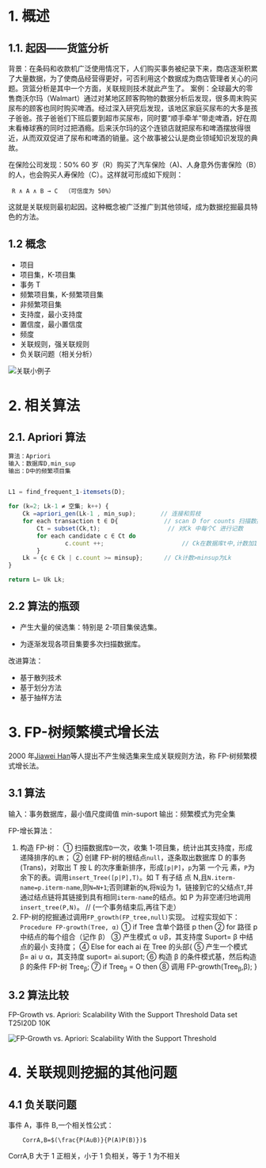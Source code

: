<!--
 * @Author: Dalegac
 * @Date: 2021-09-02 16:10:08
 * @LastEditTime: 2021-09-03 17:39:30
 * @LastEditors: Dalegac
 * @Description: 图片用的图床是github，可能要科学上网
-->

# 1. 概述

## 1.1. 起因——货篮分析

​ 背景：在条码和收款机广泛使用情况下，人们购买事务被纪录下来，商店逐渐积累了大量数据，为了使商品经营得更好，可否利用这个数据成为商店管理者关心的问题。货篮分析是其中一个方面，关联规则技术就此产生了。
案例：全球最大的零售商沃尔玛（Walmart）通过对某地区顾客购物的数据分析后发现，很多周末购买尿布的顾客也同时购买啤酒。经过深入研究后发现，该地区家庭买尿布的大多是孩子爸爸。孩子爸爸们下班后要到超市买尿布，同时要“顺手牵羊”带走啤酒，好在周末看棒球赛的同时过把酒瘾。后来沃尔玛的这个连锁店就把尿布和啤酒摆放得很近，从而双双促进了尿布和啤酒的销量。这个故事被公认是商业领域知识发现的典故。

在保险公司发现：50% 60 岁（R）购买了汽车保险（A)、人身意外伤害保险（B）的人，也会购买人寿保险（C）。这样就可形成如下规则：

```
 R ∧ A ∧ B → C  （可信度为 50%）
```

这就是关联规则最初起因。这种概念被广泛推广到其他领域，成为数据挖掘最具特色的方法。

## 1.2 概念

- 项目
- 项目集，K-项目集
- 事务 T
- 频繁项目集，K-频繁项目集
- 非频繁项目集
- 支持度，最小支持度
- 置信度，最小置信度
- 频度
- 关联规则，强关联规则
- 负关联问题（相关分析）

![关联小例子](https://gitee.com/Dalegac/static-pic/raw/master/images/简单的频繁项目集.png)

# 2. 相关算法

## 2.1. Apriori 算法

```js
算法：Apriori
输入：数据库D,min_sup
输出：D中的频繁项目集


L1 = find_frequent_1-itemsets(D);

for (k=2; Lk-1 ≠ 空集; k++) {
	Ck =apriori_gen(Lk-1 , min_sup);       // 连接和剪枝
	for each transaction t ∈ D{         	// scan D for counts 扫描数据库D，
		Ct = subset(Ck,t);                   // 对Ck 中每个C 进行记数
		for each candidate c ∈ Ct do
				c.count ++;                      // Ck在数据库t中,计数加1,Ct为数据库中含Ck的记录
		}
	Lk = {c ∈ Ck | c.count >= minsup};    	// Ck计数>minsup为Lk
}

return L= Uk Lk;

```

## 2.2 算法的瓶颈

- 产生大量的侯选集：特别是 2-项目集侯选集。

- 为逐渐发现各项目集要多次扫描数据库。

改进算法：

- 基于散列技术
- 基于划分方法
- 基于抽样方法

# 3. FP-树频繁模式增长法

2000 年[Jiawei Han](https://baike.baidu.com/item/%E9%9F%A9%E5%AE%B6%E7%82%9C/2914641?fr=aladdin)等人提出不产生候选集来生成关联规则方法，称 FP-树频繁模式增长法。

## 3.1 算法

输入：事务数据库，最小值尺度阈值 min-suport
输出：频繁模式为完全集

FP-增长算法：

1. 构造 FP-树：
   ① 扫描数据库`D`一次，收集 1-项目集，统计出其支持度，形成递降排序的`L表`；
   ② 创建 FP-树的根结点`null`，逐条取出数据库 D 的事务(Trans)，对取出 T 按 L 的次序重新排序，形成`[p|P]`，`p`为第 一个元 素，`P`为余下的表。调用`insert_Tree([p|P],T)`。如 T 有子结 点 N,且`N.iterm-name=p.iterm-name`,则`N=N+1`;否则建新的`N`,将`N`设为 1，链接到它的父结点`T`,并通过结点链将其链接到具有相同`iterm-name`的结点。如 P 为非空递归地调用 `insert_tree(P,N)`。 // (一个事务结束后,再往下走）
2. FP-树的挖掘通过调用`FP_growth(FP_tree,null)`实现。
   过程实现如下：
   `Procedure FP-growth(Tree, α)`
   ① if Tree 含单个路径 p then
   ② for 路径 p 中结点的每个组合（记作 β）
   ③ 产生模式 α ∪β，其支持度 Suport= β 中结点的最小
   支持度；
   ④ Else for each ai 在 Tree 的头部{
   ⑤ 产生一个模式 β= ai ∪ α，其支持度 suport= ai.suport;
   ⑥ 构造 β 的条件模式基，然后构造 β 的条件 FP-树 Tree<sub>β</sub>;
   ⑦ if Tree<sub>β</sub> = O then
   ⑧ 调用 FP-growth(Tree<sub>β</sub>,β); }

## 3.2 算法比较

FP-Growth vs. Apriori: Scalability With the Support Threshold
Data set T25I20D 10K

![FP-Growth vs. Apriori: Scalability With the Support Threshold](https://gitee.com/Dalegac/static-pic/raw/master/images/%E4%B8%A4%E7%A7%8D%E5%85%B3%E8%81%94%E8%A7%84%E5%88%99%E6%AF%94%E8%BE%83.png)

# 4. 关联规则挖掘的其他问题

## 4.1 负关联问题

事件 A，事件 B,一个相关性公式：

    	CorrA,B=$(\frac{P(A∪B)}{P(A)P(B)})$

CorrA,B 大于 1 正相关，小于 1 负相关，等于 1 为不相关
